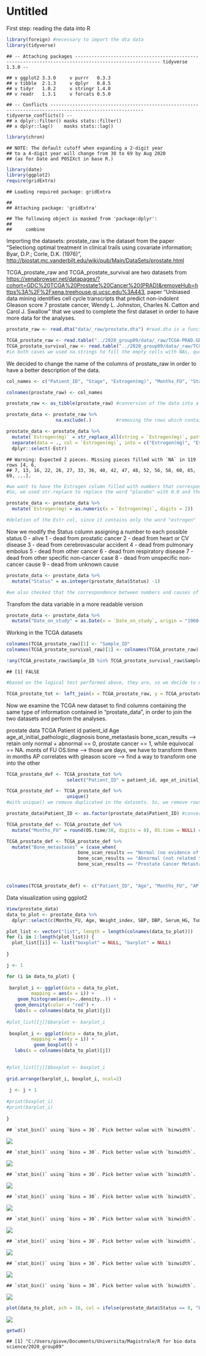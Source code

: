 Untitled
================

First step: reading the data into R

``` r
library(foreign) #necessary to import the dta data
library(tidyverse)
```

    ## -- Attaching packages ----------------------------------------------------------------------------------------------------- tidyverse 1.3.0 --

    ## v ggplot2 3.3.0     v purrr   0.3.3
    ## v tibble  2.1.3     v dplyr   0.8.5
    ## v tidyr   1.0.2     v stringr 1.4.0
    ## v readr   1.3.1     v forcats 0.5.0

    ## -- Conflicts -------------------------------------------------------------------------------------------------------- tidyverse_conflicts() --
    ## x dplyr::filter() masks stats::filter()
    ## x dplyr::lag()    masks stats::lag()

``` r
library(chron)
```

    ## NOTE: The default cutoff when expanding a 2-digit year
    ## to a 4-digit year will change from 30 to 69 by Aug 2020
    ## (as for Date and POSIXct in base R.)

``` r
library(date)
library(ggplot2)
require(gridExtra)
```

    ## Loading required package: gridExtra

    ## 
    ## Attaching package: 'gridExtra'

    ## The following object is masked from 'package:dplyr':
    ## 
    ##     combine

Importing the datasets: prostate\_raw is the dataset from the paper
“Selectiong optimal treatment in clinical trails using covariate
information; Byar, D.P.; Corle, D.K. (1976)”,
<http://biostat.mc.vanderbilt.edu/wiki/pub/Main/DataSets/prostate.html>

TCGA\_prostate\_raw and TCGA\_prostate\_survival are two datasets from
<https://xenabrowser.net/datapages/?cohort=GDC%20TCGA%20Prostate%20Cancer%20(PRAD)&removeHub=https%3A%2F%2Fxena.treehouse.gi.ucsc.edu%3A443>,
paper “Unbiased data mining identifies cell cycle transcripts that
predict non-indolent Gleason score 7 prostate cancer, Wendy L. Johnston,
Charles N. Catton and Carol J. Swallow” that we used to complete the
first dataset in order to have more data for the analyses.

``` r
prostate_raw <- read.dta("data/_raw/prostate.dta") #read.dta is a function to import files in the .dta format

TCGA_prostate_raw <- read.table("../2020_group09/data/_raw/TCGA-PRAD.GDC_phenotype.tsv", sep = "\t", header = T, quote = "", na.strings=c("","NA"))
TCGA_prostate_survival_raw <- read.table("../2020_group09/data/_raw/TCGA-PRAD.survival.tsv", sep = "\t", header = T, quote = "", na.strings=c("","NA"))
#in both cases we used na.strings to fill the empty cells with NAs, quote = "" disables the quoting (without disabling quotes the file is not fully loaded in R). 
```

We decided to change the name of the columns of prostate\_raw in order
to have a better description of the data.

``` r
col_names <- c("Patient_ID", "Stage", "Estrogen(mg)", "Months_FU", "Status", "Age", "Weight_index", "Activity_level", "CV_history", "SBP", "DBP", "EKG", "Serum_HG", "Tumour_size", "SG", "AP", "Bone_metastases", "Date_on_study")

colnames(prostate_raw) <- col_names
```

``` r
prostate_raw <- as_tibble(prostate_raw) #conversion of the data into a tibble

prostate_data <- prostate_raw %>% 
                  na.exclude(.)         #removing the rows which contain at least one NA

prostate_data <- prostate_data %>% 
  mutate(`Estrogen(mg)` = str_replace_all(string = `Estrogen(mg)`, pattern = "placebo", replacement = "0.0")) %>% 
  separate(data = ., col = `Estrogen(mg)`, into = c("Estrogen(mg)", "Estr"), sep = "mg") %>% 
  dplyr::select(-Estr)
```

    ## Warning: Expected 2 pieces. Missing pieces filled with `NA` in 119 rows [4, 6,
    ## 7, 13, 16, 22, 26, 27, 33, 36, 40, 42, 47, 48, 52, 56, 58, 60, 65, 69, ...].

``` r
#we want to have the Estrogen column filled with numbers that correspond to the mg of estrogen used to treat the patient. 
#So, we used str.replace to replace the word "placebo" with 0.0 and then we remove the "mg estrogen" string in each cell by splitting the estrogen (mg) col into two cols using "mg" as separator. 

prostate_data <- prostate_data %>% 
  mutate(`Estrogen(mg)`= as.numeric(x = `Estrogen(mg)`, digits = 2))

#deletion of the Estr col, since it contains only the word "estrogen"
```

Now we modify the Status column assigning a number to each possible
status 0 - alive 1 - dead from prostatic cancer 2 - dead from heart or
CV disease 3 - dead from cerebrovascular accident 4 - dead from
pulmonary embolus 5 - dead from other cancer 6 - dead from respiratory
disease 7 - dead from other specific non-cancer case 8 - dead from
unspecific non-cancer cause 9 - dead from unknown cause

``` r
prostate_data <- prostate_data %>% 
  mutate("Status" = as.integer(prostate_data$Status) -1)

#we also checked that the correspondence between numbers and causes of deaths is correct, before deleting the original column
```

Transfom the data variable in a more readable version

``` r
prostate_data <- prostate_data %>% 
  mutate("Date_on_study" = as.Date(x = `Date_on_study`, origin = "1960-01-01") )
```

Working in the TCGA datasets

``` r
colnames(TCGA_prostate_raw)[1] <- "Sample_ID"
colnames(TCGA_prostate_survival_raw)[1] <- colnames(TCGA_prostate_raw)[1] #we modified the name of the first column of both TCGA datasets into "Sample_ID" in order to be able to use left_join using Sample_ID as the key column. 

!any(TCGA_prostate_raw$Sample_ID %in% TCGA_prostate_survival_raw$Sample_ID) # before unifing the two columns we check if the two Sample_ID columns contain the same IDs (just to be sure that we are not loosing data without knowning it). 
```

    ## [1] FALSE

``` r
#based on the logical test performed above, they are, so we decide to use dplyr::left_join to unify the two tables by the "Sample_ID" column. 

TCGA_prostate_tot <- left_join(x = TCGA_prostate_raw, y = TCGA_prostate_survival_raw, by = "Sample_ID")
```

Now we examine the TCGA new dataset to find columns containing the same
type of information contained in “prostate\_data”, in order to join the
two datasets and perform the analyses.

prostate data TCGA Patient id patient\_id Age
age\_at\_initial\_pathologic\_diagnosis bone\_metastasis
bone\_scan\_results –\> retain only normal + abnormal == 0, prostate
cancer == 1, while equivocal == NA. monts of FU OS.time –\> those are
days, we have to transform them in months AP correlates with gleason
score –\> find a way to transform one into the other

``` r
TCGA_prostate_def <- TCGA_prostate_tot %>% 
                      select("Patient_ID" = patient_id, age_at_initial_pathologic_diagnosis, bone_scan_results, OS.time, gleason_score) #we select the columns we are interested in and we rename the patient_id column in the TCGA dataset. In this way, both datasets has the same name for the column containing the patient ids. 

TCGA_prostate_def <- TCGA_prostate_def %>%
                      unique()
#with unique() we remove duplicated in the datasets. So, we remove rows with the exact same content. 

prostate_data$Patient_ID <- as.factor(prostate_data$Patient_ID) #conversion of the Patient_ID col in prostate_data into a factor column, in order to be able to use full_join (you cannot use full_join if the key columns belong to different classes). 

TCGA_prostate_def <- TCGA_prostate_def %>% 
  mutate("Months_FU" = round(OS.time/30, digits = 0), OS.time = NULL) #here we convert the content of the OS.time column from days to months. 

TCGA_prostate_def <- TCGA_prostate_def %>% 
  mutate("Bone_metastases" = (case_when(
                          bone_scan_results == "Normal (no evidence of prostate cancer) [cM0]" ~ 0, 
                          bone_scan_results == "Abnormal (not related to prostate cancer)" ~ 0, 
                          bone_scan_results == "Prostate Cancer Metastases Present [cM1b]" ~ 1)), bone_scan_results = NULL)



colnames(TCGA_prostate_def) <- c("Patient_ID", "Age", "Months_FU", "AP..")
```

Data visualization using ggplot2

``` r
View(prostate_data)
data_to_plot <- prostate_data %>% 
  dplyr::select(c(Months_FU, Age, Weight_index, SBP, DBP, Serum_HG, Tumour_size, AP))

plot_list <- vector("list", length = length(colnames(data_to_plot)))
for (i in 1:length(plot_list)) {
  plot_list[[i]] <- list("boxplot" = NULL, "barplot" = NULL)
  
}

j <- 1

for (i in data_to_plot) {
  
 barplot_i <- ggplot(data = data_to_plot, 
         mapping = aes(x = i)) +
    geom_histogram(aes(y=..density..)) +
   geom_density(color = "red") +
   labs(x = colnames(data_to_plot)[j])
 
#plot_list[[j]]$barplot <- barplot_i
 
 boxplot_i <- ggplot(data = data_to_plot, 
         mapping = aes(y = i)) +
          geom_boxplot() +
   labs(x = colnames(data_to_plot)[j])
    

#plot_list[[j]]$boxplot <- boxplot_i
  
grid.arrange(barplot_i, boxplot_i, ncol=2) 
 
 j <- j + 1
  
#print(boxplot_i)
#print(barplot_i)
 
}
```

    ## `stat_bin()` using `bins = 30`. Pick better value with `binwidth`.

![](markdown_proj_files/figure-gfm/unnamed-chunk-9-1.png)<!-- -->

    ## `stat_bin()` using `bins = 30`. Pick better value with `binwidth`.

![](markdown_proj_files/figure-gfm/unnamed-chunk-9-2.png)<!-- -->

    ## `stat_bin()` using `bins = 30`. Pick better value with `binwidth`.

![](markdown_proj_files/figure-gfm/unnamed-chunk-9-3.png)<!-- -->

    ## `stat_bin()` using `bins = 30`. Pick better value with `binwidth`.

![](markdown_proj_files/figure-gfm/unnamed-chunk-9-4.png)<!-- -->

    ## `stat_bin()` using `bins = 30`. Pick better value with `binwidth`.

![](markdown_proj_files/figure-gfm/unnamed-chunk-9-5.png)<!-- -->

    ## `stat_bin()` using `bins = 30`. Pick better value with `binwidth`.

![](markdown_proj_files/figure-gfm/unnamed-chunk-9-6.png)<!-- -->

    ## `stat_bin()` using `bins = 30`. Pick better value with `binwidth`.

![](markdown_proj_files/figure-gfm/unnamed-chunk-9-7.png)<!-- -->

    ## `stat_bin()` using `bins = 30`. Pick better value with `binwidth`.

![](markdown_proj_files/figure-gfm/unnamed-chunk-9-8.png)<!-- -->

``` r
plot(data_to_plot, pch = 16, col = ifelse(prostate_data$Status == 0, "black", "red"))
```

![](markdown_proj_files/figure-gfm/unnamed-chunk-10-1.png)<!-- -->

``` r
getwd()
```

    ## [1] "C:/Users/giove/Documents/Universita/Magistrale/R for bio data science/2020_group09"
